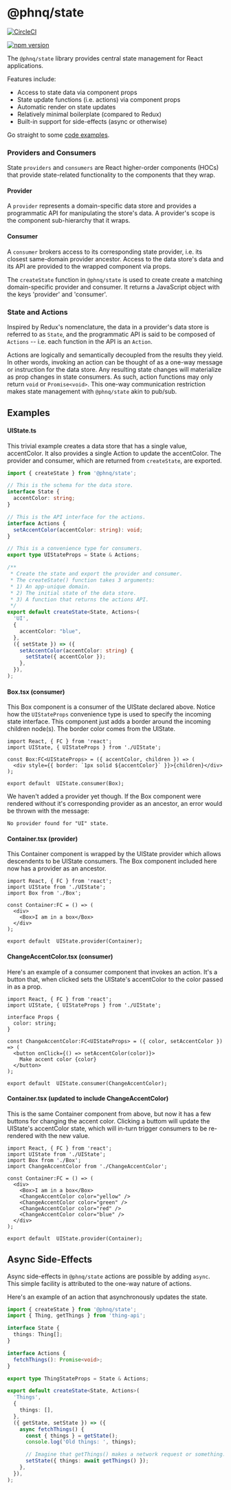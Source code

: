 # @phnq/state

[![CircleCI](https://circleci.com/gh/pgostovic/message.svg?style=svg)](https://circleci.com/gh/pgostovic/state)

[![npm version](https://badge.fury.io/js/%40phnq%2Fstate.svg)](https://badge.fury.io/js/%40phnq%2Fstate)

The `@phnq/state` library provides central state management for React applications.

Features include:
- Access to state data via component props
- State update functions (i.e. actions) via component props
- Automatic render on state updates
- Relatively minimal boilerplate (compared to Redux)
- Built-in support for side-effects (async or otherwise)

Go straight to some [code examples](#examples).

### Providers and Consumers

State `providers` and `consumers` are React higher-order components (HOCs) that provide state-related functionality to the components that they wrap.

#### Provider
A `provider` represents a domain-specific data store and provides a programmatic API for manipulating the store's data. A provider's scope is the component sub-hierarchy that it wraps.

#### Consumer
A `consumer` brokers access to its corresponding state provider, i.e. its closest same-domain provider ancestor. Access to the data store's data and its API are provided to the wrapped component via props.

The `createState` function in `@phnq/state` is used to create create a matching domain-specific provider and consumer. It returns a JavaScript object with the keys 'provider' and 'consumer'.

### State and Actions
Inspired by Redux's nomenclature, the data in a provider's data store is referred to as `State`, and the programmatic API is said to be composed of `Actions` -- i.e. each function in the API is an `Action`.

Actions are logically and semantically decoupled from the results they yield. In other words, invoking an action can be thought of as a one-way message or instruction for the data store. Any resulting state changes will materialize as prop changes in state consumers. As such, action functions may only return `void` or `Promise<void>`. This one-way communication restriction makes state management with `@phnq/state` akin to pub/sub.

## Examples

#### UIState.ts
This trivial example creates a data store that has a single value, accentColor. It also provides a single Action to update the accentColor. The provider and consumer, which are returned from `createState`, are exported.

```ts
import { createState } from '@phnq/state';

// This is the schema for the data store.
interface State {
  accentColor: string;
}

// This is the API interface for the actions.
interface Actions {
  setAccentColor(accentColor: string): void;
}

// This is a convenience type for consumers.
export type UIStateProps = State & Actions;

/**
 * Create the state and export the provider and consumer.
 * The createState() function takes 3 arguments:
 * 1) An app-unique domain.
 * 2) The initial state of the data store.
 * 3) A function that returns the actions API.
 */
export default createState<State, Actions>(
  'UI',
  {
    accentColor: "blue",
  },
  ({ setState }) => ({
    setAccentColor(accentColor: string) {
      setState({ accentColor });
    },
  }),
);
```

#### Box.tsx (consumer)

This Box component is a consumer of the UIState declared above. Notice how the `UIStateProps` convenience type is used to specify the incoming state interface. This component just adds a border around the incoming children node(s). The border color comes from the UIState.

```tsx
import React, { FC } from 'react';
import UIState, { UIStateProps } from './UIState';

const Box:FC<UIStateProps> = ({ accentColor, children }) => (
  <div style={{ border: `1px solid ${accentColor}` }}>{children}</div>
);

export default  UIState.consumer(Box);
```

We haven't added a provider yet though. If the Box component were rendered without it's corresponding provider as an ancestor, an error would be thrown with the message:

    No provider found for "UI" state.

#### Container.tsx (provider)

This Container component is wrapped by the UIState provider which allows descendents to be UIState consumers. The Box component included here now has a provider as an ancestor.

```tsx
import React, { FC } from 'react';
import UIState from './UIState';
import Box from './Box';

const Container:FC = () => (
  <div>
    <Box>I am in a box</Box>
  </div>
);

export default  UIState.provider(Container);
```

#### ChangeAccentColor.tsx (consumer)

Here's an example of a consumer component that invokes an action. It's a button that, when clicked sets the UIState's accentColor to the color passed in as a prop.

```tsx
import React, { FC } from 'react';
import UIState, { UIStateProps } from './UIState';

interface Props {
  color: string;
}

const ChangeAccentColor:FC<UIStateProps> = ({ color, setAccentColor }) => (
  <button onClick={() => setAccentColor(color)}>
    Make accent color {color}
  </button>
);

export default  UIState.consumer(ChangeAccentColor);
```


#### Container.tsx (updated to include ChangeAccentColor)

This is the same Container component from above, but now it has a few buttons for changing the accent color. Clicking a <ChangeAccentColor /> buttom will update the UIState's accentColor state, which will in-turn trigger consumers to be re-rendered with the new value.

```tsx
import React, { FC } from 'react';
import UIState from './UIState';
import Box from './Box';
import ChangeAccentColor from './ChangeAccentColor';

const Container:FC = () => (
  <div>
    <Box>I am in a box</Box>
    <ChangeAccentColor color="yellow" />
    <ChangeAccentColor color="green" />
    <ChangeAccentColor color="red" />
    <ChangeAccentColor color="blue" />
  </div>
);

export default  UIState.provider(Container);
```

## Async Side-Effects
Async side-effects in `@phnq/state` actions are possible by adding `async`. This simple facility is attributed to the one-way nature of actions.

Here's an example of an action that asynchronously updates the state.

```ts
import { createState } from '@phnq/state';
import { Thing, getThings } from 'thing-api';

interface State {
  things: Thing[];
}

interface Actions {
  fetchThings(): Promise<void>;
}

export type ThingStateProps = State & Actions;

export default createState<State, Actions>(
  'Things',
  {
    things: [],
  },
  ({ getState, setState }) => ({
    async fetchThings() {
      const { things } = getState();
      console.log('Old things: ', things);

      // Imagine that getThings() makes a network request or something.
      setState({ things: await getThings() });
    },
  }),
);
```
